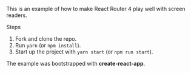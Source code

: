 This is an example of how to make React Router 4 play well with screen readers.

Steps
1. Fork and clone the repo.
2. Run `yarn` (or `npm install`).
3. Start up the project with `yarn start` (or `npm run start`).

The example was bootstrapped with **create-react-app**.